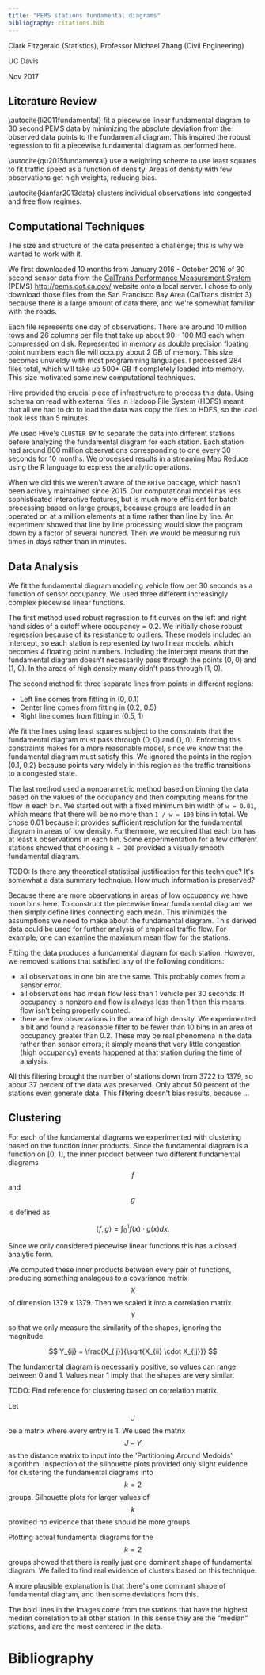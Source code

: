 ```yaml
---
title: "PEMS stations fundamental diagrams"
bibliography: citations.bib
---
```



Clark Fitzgerald (Statistics), Professor Michael Zhang (Civil Engineering)

UC Davis

Nov 2017


## Literature Review

\autocite{li2011fundamental} fit a piecewise linear fundamental diagram to 30
second PEMS data by minimizing the absolute deviation from the observed
data points to the fundamental diagram. This inspired the robust regression
to fit a piecewise fundamental diagram as performed here.

\autocite{qu2015fundamental} use a weighting scheme to use least squares to fit
traffic speed as a function of density. Areas of density with few
observations get high weights, reducing bias.

\autocite{kianfar2013data} clusters individual observations into congested and
free flow regimes.

## Computational Techniques

The size and structure of the data presented a challenge; this is why we
wanted to work with it. 

We first downloaded 10 months from January 2016 - October 2016 of 30 second sensor data from the
[CalTrans Performance Measurement System](http://pems.dot.ca.gov/) (PEMS)
http://pems.dot.ca.gov/ website onto a local server. I chose to only
download those files from the San Francisco Bay Area (CalTrans district 3)
because there is a large amount of data there, and we're somewhat familiar
with the roads.

Each file represents one day of observations. There are around 10 million
rows and 26 columns per file that take up about 90 - 100 MB each when
compressed on disk. Represented in memory as double precision floating point numbers
each file will occupy about 2 GB of memory. This size becomes unwieldy with most
programming languages. I processed 284 files total, which will take up 500+
GB if completely loaded into memory. This size motivated some new
computational techniques.

Hive provided the crucial piece of infrastructure to process this data.
Using schema on read with external files in Hadoop File System (HDFS)
meant that all we had to do to load the data was copy the files to HDFS, so
the load took less than 5 minutes.

We used Hive's `CLUSTER BY` to separate the data into different stations
before analyzing the fundamental diagram for each station. Each station had
around 800 million observations corresponding to one every 30 seconds for
10 months. We processed results in a streaming Map Reduce using the R
language to express the analytic operations.

When we did this we weren't aware of the `RHive` package, which hasn't been
actively maintained since 2015. Our computational model has less
sophisticated interactive features, but is much more efficient for batch
processing based on large groups, because groups are loaded in an operated
on at a million elements at a time rather than line by line. An experiment
showed that line by line processing would slow the program down by a factor
of several hundred. Then we would be measuring run times in days rather
than in minutes.

## Data Analysis

We fit the fundamental diagram modeling vehicle flow per 30 seconds as a
function of sensor occupancy. We used three different increasingly complex
piecewise linear functions.

The first method used robust regression to fit curves on the left and right
hand sides of a cutoff where occupancy = 0.2. We initially chose robust
regression because of its resistance to outliers. These models included an
intercept, so each station is represented by two linear models, which
becomes 4 floating point numbers. Including the intercept means that the
fundamental diagram doesn't necessarily pass through the points (0, 0) and
(1, 0). In the areas of high density many didn't pass through (1, 0).

The second method fit three separate lines from points in different
regions:

- Left line comes from fitting in (0, 0.1)
- Center line comes from fitting in (0.2, 0.5)
- Right line comes from fitting in (0.5, 1)

We fit the lines using least squares subject to the constraints that the
fundamental diagram must pass through (0, 0) and (1, 0).
Enforcing this constraints makes for a more reasonable model, since we know
that the fundamental diagram must satisfy this.
We ignored the points in the region (0.1, 0.2) because points vary widely
in this region as the traffic transitions to a congested state.

The last method used a nonparametric method based on binning the data based
on the values of the occupancy and then computing means for the flow in
each bin. We started out with a fixed minimum bin width of `w = 0.01`,
which means that there will be no more than `1 / w = 100` bins in total.
We chose 0.01 because it provides sufficient resolution for the fundamental
diagram in areas of low density. Furthermore, we required that each bin
has at least `k` observations in each bin. Some experimentation for a few
different stations showed that choosing `k = 200` provided a visually
smooth fundamental diagram. 

TODO: Is there any theoretical statistical justification for this
technique? It's somewhat a data summary technqiue. How much information
is preserved?

Because there are more observations in areas of low occupancy we have more
bins here. To construct the piecewise linear fundamental diagram we then
simply define lines connecting each mean. This minimizes the assumptions we
need to make about the fundamental diagram. This derived data could
be used for further analysis of empirical traffic flow. For example, one
can examine the maximum mean flow for the stations.

Fitting the data produces a fundamental diagram for each station. However,
we removed stations that satisfied any of the following conditions:
- all observations in one bin are the same. This probably comes from a
  sensor error.
- all observations had mean flow less than 1 vehicle per 30 seconds. If
  occupancy is nonzero and flow is always less than 1 then this means flow
  isn't being properly counted.
- there are few observations in the area of high density. We experimented a
  bit and found a reasonable filter to be fewer than 10 bins in an area of
  occupancy greater than 0.2. These may be real phenomena in the data
rather than sensor errors; it simply means that very little congestion
(high occupancy) events happened at that station during the time of
analysis.

All this filtering brought the number of stations down from 3722 to 1379,
so about 37 percent of the data was preserved. Only about 50 percent of the
stations even generate data. This filtering doesn't bias results, because
...

## Clustering

For each of the fundamental diagrams we experimented with clustering based
on the function inner products. Since the fundamental diagram is a function
on [0, 1], the inner product between two different fundamental diagrams
$$f$$ and $$g$$ is defined as

$$
    \langle f, g \rangle = \int_0^1 f(x) \cdot g(x) dx.
$$

Since we only considered piecewise linear functions this has a closed
analytic form.

We computed these inner products between every pair of functions, producing
something analagous to a covariance matrix $$X$$ of dimension 1379 x 1379.
Then we scaled it into a correlation matrix $$Y$$ so that we only measure
the similarity of the shapes, ignoring the magnitude:

$$
    Y_{ij} = \frac{X_{ij}}{\sqrt{X_{ii} \cdot X_{jj}}}
$$

The fundamental diagram is necessarily positive, so values can range
between 0 and 1. Values near 1 imply that the shapes are very similar.

TODO: Find reference for clustering based on correlation matrix.

Let $$J$$ be a matrix where every entry is 1. We used the matrix $$J - Y$$
as the distance matrix to input into the 'Partitioning Around Medoids'
algorithm. Inspection of the silhouette plots provided only slight evidence for
clustering the fundamental diagrams into $$k = 2$$ groups. Silhouette plots
for larger values of $$k$$ provided no evidence that there should be more
groups.

Plotting actual fundamental diagrams for the $$k = 2$$ groups showed
that there is really just one dominant shape of fundamental diagram. We
failed to find real evidence of clusters based on this technique.

<!---
![../nonparametric/fd_2clusters.pdf]()
-->

A more plausible explanation is that there's one dominant shape of
fundamental diagram, and then some deviations from this.

<!---
![../nonparametric/fd_typical_unusual.pdf]()
-->

The bold lines in the images come from the stations that have the highest
median correlation to all other station. In this sense they are the
"median" stations, and are the most centered in the data.

# Bibliography
